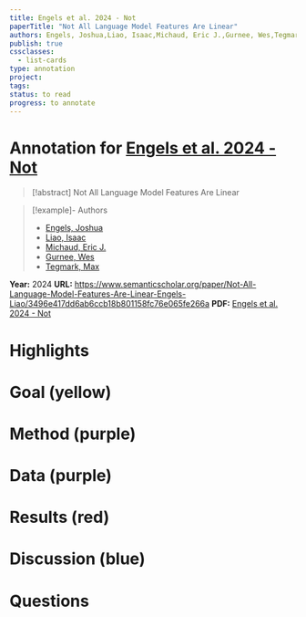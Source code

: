 ```yaml
---
title: Engels et al. 2024 - Not
paperTitle: "Not All Language Model Features Are Linear"
authors: Engels, Joshua,Liao, Isaac,Michaud, Eric J.,Gurnee, Wes,Tegmark, Max
publish: true
cssclasses:
  - list-cards
type: annotation
project:
tags:
status: to read
progress: to annotate
---
```

# Annotation for [Engels et al. 2024 - Not](Papers/References/Engels%20et%20al.%202024%20-%20Not)

> [!abstract] Not All Language Model Features Are Linear

> [!example]- Authors
> - [Engels, Joshua](Engels%2C%20Joshua)
> - [Liao, Isaac](Liao%2C%20Isaac)
> - [Michaud, Eric J.](Michaud%2C%20Eric%20J.)
> - [Gurnee, Wes](Gurnee%2C%20Wes)
> - [Tegmark, Max](Tegmark%2C%20Max)

**Year:** 2024
**URL:** https://www.semanticscholar.org/paper/Not-All-Language-Model-Features-Are-Linear-Engels-Liao/3496e417dd6ab6ccb18b801158fc76e065fe266a
**PDF:** [Engels et al. 2024 - Not](Papers/PDFs/Engels%20et%20al.%202024%20-%20Not%20All%20Language%20Model%20Features%20Are%20Linear.pdf)

# Highlights


# Goal (yellow)


# Method (purple)


# Data (purple)


# Results (red)


# Discussion (blue)


# Questions

